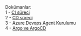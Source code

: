 Dokümanlar:\
1 - [CI süreci](CI_surecleri.md)\
2 - [CD süreci](CD_surecleri.md)\
3 - [Azure Devops Agent Kurulumu](azure-devops-agent.md)\
4 - [Argo ve ArgoCD](argo-argo_cd.md)
